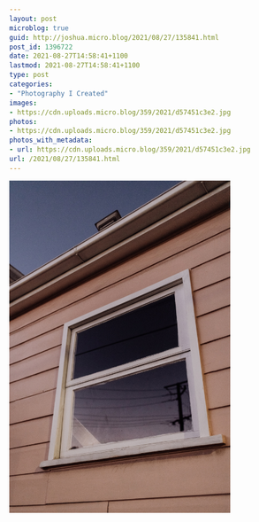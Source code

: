 ```yaml
---
layout: post
microblog: true
guid: http://joshua.micro.blog/2021/08/27/135841.html
post_id: 1396722
date: 2021-08-27T14:58:41+1100
lastmod: 2021-08-27T14:58:41+1100
type: post
categories:
- "Photography I Created"
images:
- https://cdn.uploads.micro.blog/359/2021/d57451c3e2.jpg
photos:
- https://cdn.uploads.micro.blog/359/2021/d57451c3e2.jpg
photos_with_metadata:
- url: https://cdn.uploads.micro.blog/359/2021/d57451c3e2.jpg
url: /2021/08/27/135841.html
---
```



<img src="uploads/2021/d57451c3e2.jpg" width="400" height="600" alt="" />

